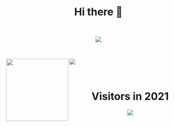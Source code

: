 <h1 align="center"> Hi there 👋    </h1>

<br />

<p align="center">
<img src="https://github-profile-trophy.vercel.app/?username=trimpsuz&theme=juicyfresh&margin-w=15&margin-h=15&column=7" /></a>
</p>

<br />

<p align="center">
<div>
<img height="170" align="left" src="https://github-readme-stats.vercel.app/api?username=trimpsuz&count_private=true&theme=radical" />
<img src="https://github-readme-stats.vercel.app/api/top-langs/?username=trimpsuz&layout=compact&theme=radical&langs_count=15" />
</div>
</p>

<br />

<h1 align="center">Visitors in 2021</h1>
<div  align="center">
<img align="center" src="https://profile-counter.glitch.me/Trimpsuz/count.svg" />
</div>
